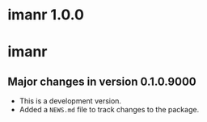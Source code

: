 # imanr 1.0.0

# imanr

## Major changes in version 0.1.0.9000

* This is a development version. 
* Added a `NEWS.md` file to track changes to the package.
